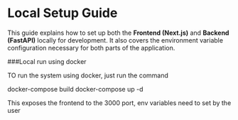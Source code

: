 # Local Setup Guide

This guide explains how to set up both the **Frontend (Next.js)** and **Backend (FastAPI)** locally for development. It also covers the environment variable configuration necessary for both parts of the application.




###Local run using docker

TO run the system using docker, just run the command

docker-compose build
docker-compose up -d

This exposes the frontend to the 3000 port, env variables need to set by the user